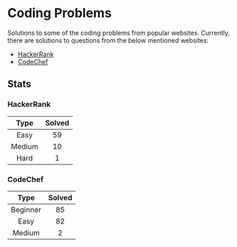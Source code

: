 # Coding Problems

Solutions to some of the coding problems from popular websites. Currently, there are solutions to questions from the below mentioned websites:
* [HackerRank](https://github.com/Mohammed-Shoaib/Coding-Problems/blob/master/HackerRank%20Problems "HackerRank")
* [CodeChef](https://github.com/Mohammed-Shoaib/Coding-Problems/blob/master/CodeChef%20Problems "CodeChef")

## Stats

### HackerRank

|Type|Solved|
|:-----:|:-----:|
|Easy|59|
|Medium|10|
|Hard|1|

### CodeChef

|Type|Solved|
|:-----:|:-----:|
|Beginner|85|
|Easy|82|
|Medium|2|
